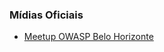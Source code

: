 ### Mídias Oficiais
* [Meetup OWASP Belo Horizonte](https://www.meetup.com/pt-BR/OWASP-Belo-Horizonte-Chapter/)

